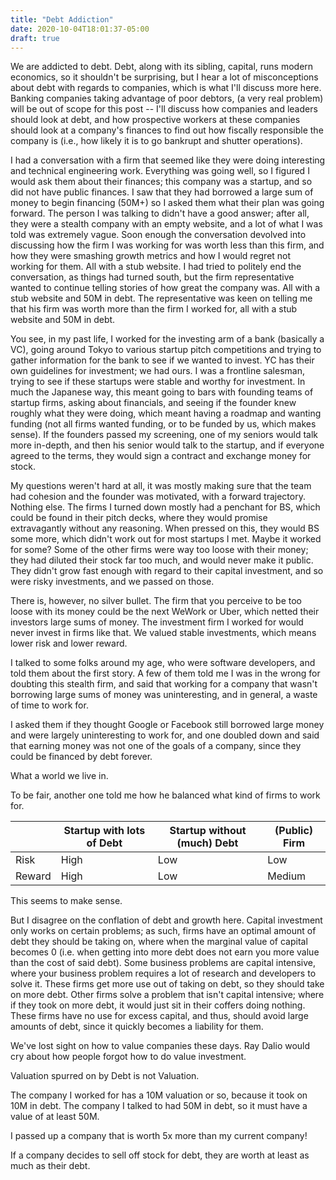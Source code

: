 ```yaml
---
title: "Debt Addiction"
date: 2020-10-04T18:01:37-05:00
draft: true
---
```


We are addicted to debt. Debt, along with its sibling, capital, runs modern economics, so it shouldn't be surprising, but I hear a lot of misconceptions about debt with regards to companies, which is what I'll discuss more here. Banking companies taking advantage of poor debtors, (a very real problem) will be out of scope for this post -- I'll discuss how companies and leaders should look at debt, and how prospective workers at these companies should look at a company's finances to find out how fiscally responsible the company is (i.e., how likely it is to go bankrupt and shutter operations).

I had a conversation with a firm that seemed like they were doing interesting and technical engineering work. Everything was going well, so I figured I would ask them about their finances; this company was a startup, and so did not have public finances. I saw that they had borrowed a large sum of money to begin financing (50M+) so I asked them what their plan was going forward. The person I was talking to didn't have a good answer; after all, they were a stealth company with an empty website, and a lot of what I was told was extremely vague. Soon enough the conversation devolved into discussing how the firm I was working for was worth less than this firm, and how they were smashing growth metrics and how I would regret not working for them. All with a stub website. I had tried to politely end the conversation, as things had turned south, but the firm representative wanted to continue telling stories of how great the company was. All with a stub website and 50M in debt. The representative was keen on telling me that his firm was worth more than the firm I worked for, all with a stub website and 50M in debt.

You see, in my past life, I worked for the investing arm of a bank (basically a VC), going around Tokyo to various startup pitch competitions and trying to gather information for the bank to see if we wanted to invest. YC has their own guidelines for investment; we had ours. I was a frontline salesman, trying to see if these startups were stable and worthy for investment. In much the Japanese way, this meant going to bars with founding teams of startup firms, asking about financials, and seeing if the founder knew roughly what they were doing, which meant having a roadmap and wanting funding (not all firms wanted funding, or to be funded by us, which makes sense). If the founders passed my screening, one of my seniors would talk more in-depth, and then his senior would talk to the startup, and if everyone agreed to the terms, they would sign a contract and exchange money for stock.

My questions weren't hard at all, it was mostly making sure that the team had cohesion and the founder was motivated, with a forward trajectory. Nothing else. The firms I turned down mostly had a penchant for BS, which could be found in their pitch decks, where they would promise extravagantly without any reasoning. When pressed on this, they would BS some more, which didn't work out for most startups I met. Maybe it worked for some? Some of the other firms were way too loose with their money; they had diluted their stock far too much, and would never make it public. They didn't grow fast enough with regard to their capital investment, and so were risky investments, and we passed on those.

There is, however, no silver bullet. The firm that you perceive to be too loose with its money could be the next WeWork or Uber, which netted their investors large sums of money. The investment firm I worked for would never invest in firms like that. We valued stable investments, which means lower risk and lower reward.

I talked to some folks around my age, who were software developers, and told them about the first story. A few of them told me I was in the wrong for doubting this stealth firm, and said that working for a company that wasn't borrowing large sums of money was uninteresting, and in general, a waste of time to work for.

I asked them if they thought Google or Facebook still borrowed large money and were largely uninteresting to work for, and one doubled down and said that earning money was not one of the goals of a company, since they could be financed by debt forever.

What a world we live in.

To be fair, another one told me how he balanced what kind of firms to work for.

|        | Startup with lots of Debt | Startup without (much) Debt | (Public) Firm |
| ------ | ------------------------- | --------------------------- | ------------- |
| Risk   | High                      | Low                         | Low           |
| Reward | High                      | Low                         | Medium        |

This seems to make sense.

But I disagree on the conflation of debt and growth here. Capital investment only works on certain problems; as such, firms have an optimal amount of debt they should be taking on, where when the marginal value of capital becomes 0 (i.e. when getting into more debt does not earn you more value than the cost of said debt). Some business problems are capital intensive, where your business problem requires a lot of research and developers to solve it. These firms get more use out of taking on debt, so they should take on more debt. Other firms solve a problem that isn't capital intensive; where if they took on more debt, it would just sit in their coffers doing nothing. These firms have no use for excess capital, and thus, should avoid large amounts of debt, since it quickly becomes a liability for them.

We've lost sight on how to value companies these days. Ray Dalio would cry about how people forgot how to do value investment.

Valuation spurred on by Debt is not Valuation.

The company I worked for has a 10M valuation or so, because it took on 10M in debt. The company I talked to had 50M in debt, so it must have a value of at least 50M.

I passed up a company that is worth 5x more than my current company!

If a company decides to sell off stock for debt, they are worth at least as much as their debt.

